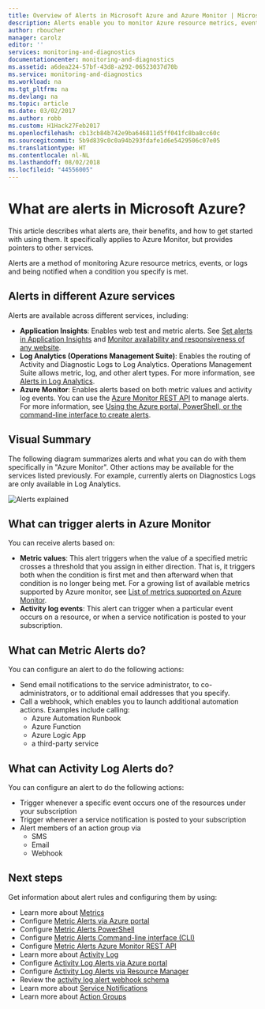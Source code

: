 ```yaml
---
title: Overview of Alerts in Microsoft Azure and Azure Monitor | Microsoft Docs
description: Alerts enable you to monitor Azure resource metrics, events, or logs and be notified when a condition you specify is met.
author: rboucher
manager: carolz
editor: ''
services: monitoring-and-diagnostics
documentationcenter: monitoring-and-diagnostics
ms.assetid: a6dea224-57bf-43d8-a292-06523037d70b
ms.service: monitoring-and-diagnostics
ms.workload: na
ms.tgt_pltfrm: na
ms.devlang: na
ms.topic: article
ms.date: 03/02/2017
ms.author: robb
ms.custom: H1Hack27Feb2017
ms.openlocfilehash: cb13cb84b742e9ba646811d5ff041fc8ba8cc60c
ms.sourcegitcommit: 5b9d839c0c0a94b293fdafe1d6e5429506c07e05
ms.translationtype: HT
ms.contentlocale: nl-NL
ms.lasthandoff: 08/02/2018
ms.locfileid: "44556005"
---
```

# <a name="what-are-alerts-in-microsoft-azure"></a>What are alerts in Microsoft Azure?
This article describes what alerts are, their benefits, and how to get started with using them. It specifically applies to Azure Monitor, but provides pointers to other services.  

Alerts are a method of monitoring Azure resource metrics, events, or logs and being notified when a condition you specify is met.  

## <a name="alerts-in-different-azure-services"></a>Alerts in different Azure services
Alerts are available across different services, including:

* **Application Insights**: Enables web test and metric alerts. See [Set alerts in Application Insights](../application-insights/app-insights-alerts.md) and [Monitor availability and responsiveness of any website](../application-insights/app-insights-monitor-web-app-availability.md).
* **Log Analytics (Operations Management Suite)**: Enables the routing of Activity and Diagnostic Logs to Log Analytics. Operations Management Suite allows metric, log, and other alert types. For more information, see [Alerts in Log Analytics](../log-analytics/log-analytics-alerts.md).  
* **Azure Monitor**: Enables alerts based on both metric values and activity log events. You can use the [Azure Monitor REST API](https://msdn.microsoft.com/library/dn931943.aspx) to manage alerts.  For more information, see [Using the Azure portal, PowerShell, or the command-line interface to create alerts](insights-alerts-portal.md).

## <a name="visual-summary"></a>Visual Summary
The following diagram summarizes alerts and what you can do with them specifically in "Azure Monitor". Other actions may be available for the services listed previously. For example, currently alerts on Diagnostics Logs are only available in Log Analytics.

![Alerts explained](https://docstestmedia1.blob.core.windows.net/azure-media/articles/monitoring-and-diagnostics/media/monitoring-overview-alerts/Alerts_Overview_Resource_v4.png)

## <a name="what-can-trigger-alerts-in-azure-monitor"></a>What can trigger alerts in Azure Monitor

You can receive alerts based on:

* **Metric values**: This alert triggers when the value of a specified metric crosses a threshold that you assign in either direction. That is, it triggers both when the condition is first met and then afterward when that condition is no longer being met. For a growing list of available metrics supported by Azure monitor, see [List of metrics supported on Azure Monitor](monitoring-supported-metrics.md).
* **Activity log events**: This alert can trigger when a particular event occurs on a resource, or when a service notification is posted to your subscription.

## <a name="what-can-metric-alerts-do"></a>What can Metric Alerts do?
You can configure an alert to do the following actions:

* Send email notifications to the service administrator, to co-administrators, or to additional email addresses that you specify.
* Call a webhook, which enables you to launch additional automation actions. Examples include calling:
    - Azure Automation Runbook
    - Azure Function
    - Azure Logic App
    - a third-party service

## <a name="what-can-activity-log-alerts-do"></a>What can Activity Log Alerts do?
You can configure an alert to do the following actions:
* Trigger whenever a specific event occurs one of the resources under your subscription
* Trigger whenever a service notification is posted to your subscription
* Alert members of an action group via
    * SMS
    * Email
    * Webhook

## <a name="next-steps"></a>Next steps
Get information about alert rules and configuring them by using:

* Learn more about [Metrics](monitoring-overview-metrics.md)
* Configure [Metric Alerts via Azure portal](insights-alerts-portal.md)
* Configure [Metric Alerts PowerShell](insights-alerts-powershell.md)
* Configure [Metric Alerts Command-line interface (CLI)](insights-alerts-command-line-interface.md)
* Configure [Metric Alerts Azure Monitor REST API](https://msdn.microsoft.com/library/azure/dn931945.aspx)
* Learn more about [Activity Log](monitoring-overview-activity-logs.md)
* Configure [Activity Log Alerts via Azure portal](monitoring-activity-log-alerts.md)
* Configure [Activity Log Alerts via Resource Manager](monitoring-create-activity-log-alerts-with-resource-manager-template.md)
* Review the [activity log alert webhook schema](monitoring-activity-log-alerts-webhook.md)
* Learn more about [Service Notifications](monitoring-service-notifications.md)
* Learn more about [Action Groups](monitoring-action-groups.md)

